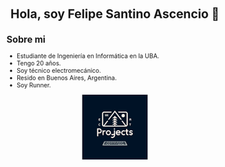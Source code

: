 <div align="center">
<h1 align="center">Hola, soy Felipe Santino Ascencio 👋
</div>

## Sobre mi

- Estudiante de Ingeniería en Informática en la UBA.
- Tengo 20 años.
- Soy técnico electromecánico.
- Resido en Buenos Aires, Argentina.
- Soy Runner.

<div align="center">
<img width="30%" src="img/projects.jpg">
</div>
